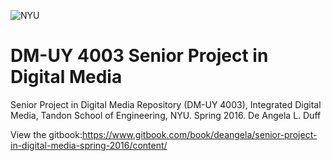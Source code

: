 ![NYU](http://engineering.nyu.edu/files/tandon_long_black.png)
# DM-UY 4003 Senior Project in Digital Media
Senior Project in Digital Media Repository (DM-UY 4003), Integrated Digital Media, Tandon School of Engineering, NYU. Spring 2016. De Angela L. Duff

View the gitbook:https://www.gitbook.com/book/deangela/senior-project-in-digital-media-spring-2016/content/

